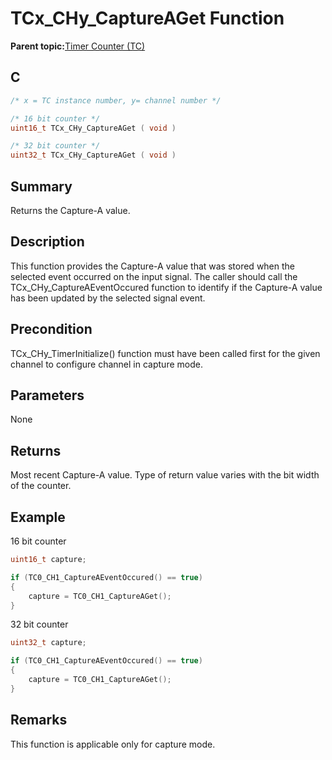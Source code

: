 # TCx\_CHy\_CaptureAGet Function

**Parent topic:**[Timer Counter \(TC\)](GUID-B7C79854-BBCD-49B3-9EA3-C379E6A5FCE0.md)

## C

```c
/* x = TC instance number, y= channel number */

/* 16 bit counter */
uint16_t TCx_CHy_CaptureAGet ( void )

/* 32 bit counter */
uint32_t TCx_CHy_CaptureAGet ( void )
```

## Summary

Returns the Capture-A value.

## Description

This function provides the Capture-A value that was stored when the selected event occurred on the input signal. The caller should call the TCx\_CHy\_CaptureAEventOccured function to identify if the Capture-A value has been updated by the selected signal event.

## Precondition

TCx\_CHy\_TimerInitialize\(\) function must have been called first for the given channel to configure channel in capture mode.

## Parameters

None

## Returns

Most recent Capture-A value. Type of return value varies with the bit width of the counter.

## Example

16 bit counter

```c
uint16_t capture;

if (TC0_CH1_CaptureAEventOccured() == true)
{
    capture = TC0_CH1_CaptureAGet();
}
```

32 bit counter

```c
uint32_t capture;

if (TC0_CH1_CaptureAEventOccured() == true)
{
    capture = TC0_CH1_CaptureAGet();
}
```

## Remarks

This function is applicable only for capture mode.

